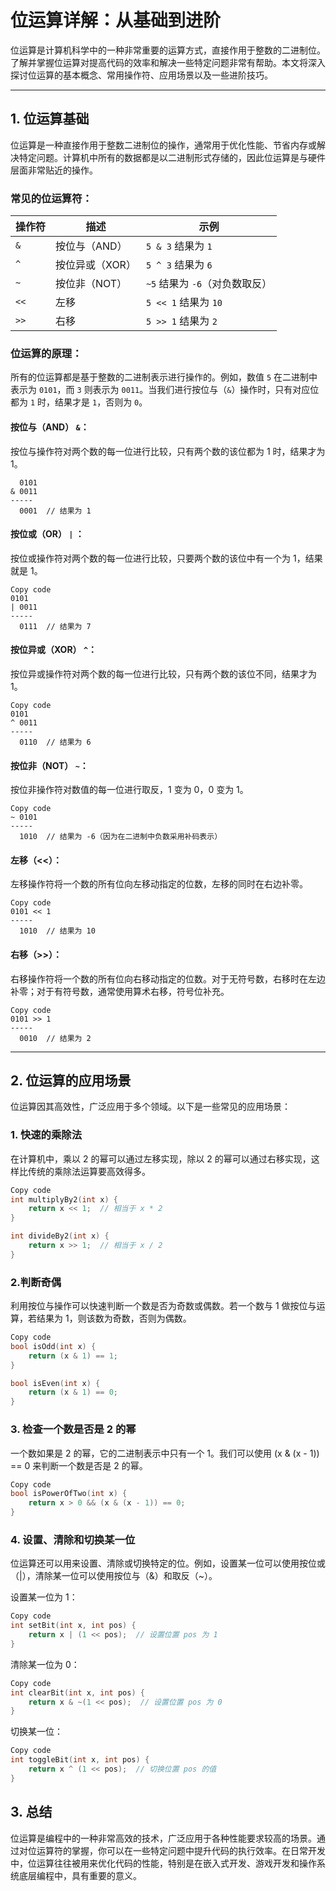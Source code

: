 # 位运算详解：从基础到进阶

位运算是计算机科学中的一种非常重要的运算方式，直接作用于整数的二进制位。了解并掌握位运算对提高代码的效率和解决一些特定问题非常有帮助。本文将深入探讨位运算的基本概念、常用操作符、应用场景以及一些进阶技巧。

---

## 1. **位运算基础**

位运算是一种直接作用于整数二进制位的操作，通常用于优化性能、节省内存或解决特定问题。计算机中所有的数据都是以二进制形式存储的，因此位运算是与硬件层面非常贴近的操作。

### **常见的位运算符：**

| 操作符     | 描述             | 示例                       |
|------------|------------------|------------------------------|
| `&`        | 按位与（AND）     | `5 & 3` 结果为 `1`           |
| `^`        | 按位异或（XOR）   | `5 ^ 3` 结果为 `6`           |
| `~`        | 按位非（NOT）     | `~5` 结果为 `-6`（对负数取反）|
| `<<`       | 左移              | `5 << 1` 结果为 `10`         |
| `>>`       | 右移              | `5 >> 1` 结果为 `2`          |


### **位运算的原理：**

所有的位运算都是基于整数的二进制表示进行操作的。例如，数值 `5` 在二进制中表示为 `0101`，而 `3` 则表示为 `0011`。当我们进行按位与（`&`）操作时，只有对应位都为 `1` 时，结果才是 `1`，否则为 `0`。

#### **按位与（AND）** `&`：

按位与操作符对两个数的每一位进行比较，只有两个数的该位都为 1 时，结果才为 1。

```text
  0101
& 0011
-----
  0001  // 结果为 1

```

#### **按位或（OR）** `|` ：

按位或操作符对两个数的每一位进行比较，只要两个数的该位中有一个为 1，结果就是 1。

```text
Copy code
0101
| 0011
-----
  0111  // 结果为 7
```
#### **按位异或（XOR）** `^`：
按位异或操作符对两个数的每一位进行比较，只有两个数的该位不同，结果才为 1。

```text
Copy code
0101
^ 0011
-----
  0110  // 结果为 6
```
#### **按位非（NOT）** `~`：
按位非操作符对数值的每一位进行取反，1 变为 0，0 变为 1。

```text
Copy code
~ 0101
-----
  1010  // 结果为 -6（因为在二进制中负数采用补码表示）
  ```
#### **左移（<<）**：
左移操作符将一个数的所有位向左移动指定的位数，左移的同时在右边补零。

```text
Copy code
0101 << 1
-----
  1010  // 结果为 10
  ```
#### **右移（>>）**：
右移操作符将一个数的所有位向右移动指定的位数。对于无符号数，右移时在左边补零；对于有符号数，通常使用算术右移，符号位补充。

```text
Copy code
0101 >> 1
-----
  0010  // 结果为 2
  ```
---

## 2. **位运算的应用场景**
位运算因其高效性，广泛应用于多个领域。以下是一些常见的应用场景：

### 1. **快速的乘除法**
在计算机中，乘以 2 的幂可以通过左移实现，除以 2 的幂可以通过右移实现，这样比传统的乘除法运算要高效得多。

```cpp
Copy code
int multiplyBy2(int x) {
    return x << 1;  // 相当于 x * 2
}

int divideBy2(int x) {
    return x >> 1;  // 相当于 x / 2
}
```
### 2.**判断奇偶**
利用按位与操作可以快速判断一个数是否为奇数或偶数。若一个数与 1 做按位与运算，若结果为 1，则该数为奇数，否则为偶数。

```cpp
Copy code
bool isOdd(int x) {
    return (x & 1) == 1;
}

bool isEven(int x) {
    return (x & 1) == 0;
}
```
### 3. **检查一个数是否是 2 的幂**
一个数如果是 2 的幂，它的二进制表示中只有一个 1。我们可以使用 (x & (x - 1)) == 0 来判断一个数是否是 2 的幂。

```cpp
Copy code
bool isPowerOfTwo(int x) {
    return x > 0 && (x & (x - 1)) == 0;
}
```
### 4. **设置、清除和切换某一位**
位运算还可以用来设置、清除或切换特定的位。例如，设置某一位可以使用按位或（|），清除某一位可以使用按位与（&）和取反（~）。

设置某一位为 1：
```cpp
Copy code
int setBit(int x, int pos) {
    return x | (1 << pos);  // 设置位置 pos 为 1
}
```
清除某一位为 0：
```cpp
Copy code
int clearBit(int x, int pos) {
    return x & ~(1 << pos);  // 设置位置 pos 为 0
}
```
切换某一位：
```cpp
Copy code
int toggleBit(int x, int pos) {
    return x ^ (1 << pos);  // 切换位置 pos 的值
}
```
## 3. **总结**
位运算是编程中的一种非常高效的技术，广泛应用于各种性能要求较高的场景。通过对位运算符的掌握，你可以在一些特定问题中提升代码的执行效率。在日常开发中，位运算往往被用来优化代码的性能，特别是在嵌入式开发、游戏开发和操作系统底层编程中，具有重要的意义。